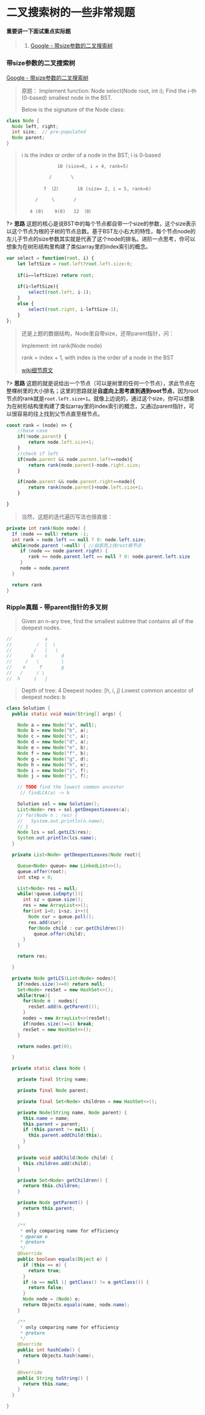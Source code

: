 # 二叉搜索树的一些非常规题

#### **重要讲一下面试重点实际题**
> 1. [Google - 带size参数的二叉搜索树](#带size参数的二叉搜索树)

### 带size参数的二叉搜索树
[Google - 带size参数的二叉搜索树]()
> 原题：
> Implement function: Node select(Node root, int i);
> Find the i-th (0-based) smallest node in the BST.
>
> Below is the signature of the Node class:
```java
class Node {
  Node left, right;
  int size;  // pre-populated
  Node parent;
}
```
>
> i is the index or order of a node in the BST; i is 0-based
>
>                  10 (size=6, i = 4, rank=5)   
>
>               /       \
>
>             7 （2）      18 (size= 2, i = 5, rank=6)
>
>          /     \       / 
>
>        4 (0)    9(0)   12 （0）   

?> **思路** 这题的核心是说BST中的每个节点都自带一个size的参数，这个size表示以这个节点为根的子树的节点总数。基于BST左小右大的特性，每个节点node的左儿子节点的size参数其实就是代表了这个node的排名。进阶一点思考，你可以想象为在树形结构里构建了类似array里的index索引的概念。
```js
var select = function(root, i) {
    let leftSize = root.left?root.left.size:0;
    
    if(i==leftSize) return root;
    
    if(i<leftSize){
        select(root.left, i-1);
    }
    else {
        select(root.right, i-leftSize-1);
    }
};
```

> 还是上题的数据结构，Node里自带size，还带parent指针，问：
>
> Implement: int rank(Node node)
>
> rank = index + 1, with index is the order of a node in the BST
>
> [wiki细节原文](https://en.wikipedia.org/wiki/Order_statistic_tree)
>
?> **思路** 这题的就是说给出一个节点（可以是树里的任何一个节点），求此节点在整棵树里的大小排名；这里的思路就是**自底向上思考直到遇到root节点**，因为root节点的rank就是`root.left.size+1`。就像上边说的，通过这个size，你可以想象为在树形结构里构建了类似array里的index索引的概念，又通过parent指针，可以很容易的往上找到父节点直至根节点。
```js
const rank = (node) => {
    //base case
	if(!node.parent) {
		return node.left.size+1;
	}
	//check if left
	if(node.parent && node.parent.left==node){
		return rank(node.parent)-node.right.size;
    } 

    if(node.parent && node.parent.right==node){
        return rank(node.parent)+node.left.size+1;
    } 

}
```
> 当然，这题的迭代遍历写法也很直接：
```java
private int rank(Node node) {
  If (node == null) return -1;
  int rank = node.left == null ? 0: node.left.size;
  while(node.parent !=null) { //自底而上找root根节点
     if (node == node.parent.right) {
        rank += node.parent.left == null ? 0: node.parent.left.size
     }
     node = node.parent
  }

  return rank
}
```

### Ripple真题 - 带parent指针的多叉树

> Given an n-ary tree, find the smallest subtree that contains all of the deepest nodes.
```java
//            a
//         /  |  \
//        /   |   \
//       b    c     d
//     /   \        |
//    e     f       g
//   /     / \
//  h     i   j
```
> Depth of tree: 4
> Deepest nodes: [h, i, j]
> Lowest common ancestor of deepest nodes: b

```java
class Solution {
  public static void main(String[] args) {

    Node a = new Node("a", null);
    Node b = new Node("b", a);
    Node c = new Node("c", a);
    Node d = new Node("d", a);
    Node e = new Node("e", b);
    Node f = new Node("f", b);
    Node g = new Node("g", d);
    Node h = new Node("h", e);
    Node i = new Node("i", f);
    Node j = new Node("j", f);

    // TODO find the lowest common ancestor
     // findLCA(a) -> b

    Solution sol = new Solution();
    List<Node> res = sol.getDeepestLeaves(a);
    // for(Node n : res) {
    //   System.out.println(n.name);
    // }
    Node lcs = sol.getLCS(res);
    System.out.println(lcs.name);
  }

  private List<Node> getDeepestLeaves(Node root){

    Queue<Node> queue= new LinkedList<>();
    queue.offer(root);
    int step = 0;

    List<Node> res = null;
    while(!queue.isEmpty()){
      int sz = queue.size();
      res = new ArrayList<>();
      for(int i=0; i<sz; i++){
        Node cur = queue.poll();
        res.add(cur);
        for(Node child : cur.getChildren())
          queue.offer(child);
      }
    }

    return res;

  }

  private Node getLCS(List<Node> nodes){
    if(nodes.size()<=0) return null;
    Set<Node> resSet = new HashSet<>();
    while(true){
      for(Node n : nodes){
        resSet.add(n.getParent());
      }
      nodes = new ArrayList<>(resSet);
      if(nodes.size()==1) break;
      resSet = new HashSet<>();
    }

    return nodes.get(0);

  }

  private static class Node {

    private final String name;

    private final Node parent;

    private final Set<Node> children = new HashSet<>();

    private Node(String name, Node parent) {
      this.name = name;
      this.parent = parent;
      if (this.parent != null) {
        this.parent.addChild(this);
      }
    }

    private void addChild(Node child) {
      this.children.add(child);
    }

    private Set<Node> getChildren() {
      return this.children;
    }

    private Node getParent() {
      return this.parent;
    }

    /**
     * only comparing name for efficiency
     * @param o
     * @return
     */
    @Override
    public boolean equals(Object o) {
      if (this == o) {
        return true;
      }
      if (o == null || getClass() != o.getClass()) {
        return false;
      }
      Node node = (Node) o;
      return Objects.equals(name, node.name);
    }

    /**
     * only comparing name for efficiency
     * @return
     */
    @Override
    public int hashCode() {
      return Objects.hash(name);
    }

    @Override
    public String toString() {
      return this.name;
    }
  }

}
```